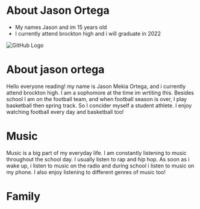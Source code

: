 # About Jason Ortega
* My names Jason and im 15 years old
* I currently attend brockton high and i will graduate in 2022

![GitHub Logo](http://www.freenamedesigns.com/girl-names/graffiti-name-tattoo-designs/jason-name-design.jpg)
# About jason ortega
Hello everyone reading! my name is Jason Mekia Ortega, and i currently attend brockton high. I am a sophomore at the time im wrtiting this. Besides school I am on the football team, and when football season is over, I play basketball then spring track. So I concider myself a student athlete. I enjoy watching football every day and basketball too!
# Music 
Music is a big part of my everyday life. I am constantly listening to music throughout the school day. I usually listen to rap and hip hop. As soon as i wake up, i listen to music on the radio and during school i listen to music on my phone. I also enjoy listening to different genres of music too!
# Family 
